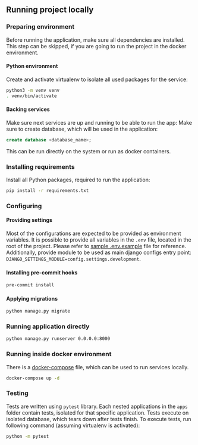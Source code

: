 ## Running project locally

### Preparing environment
Before running the application, make sure all dependencies are installed.
This step can be skipped, if you are going to run the project in the docker environment.

#### Python environment
Create and activate virtualenv to isolate all used packages for the service:
```bash
python3 -m venv venv
. venv/bin/activate
```

#### Backing services
Make sure next services are up and running to be able to run the app:
Make sure to create database, which will be used in the application:
  ```sql
  create database <database_name>;
  ```
This can be run directly on the system or run as docker containers.

### Installing requirements
Install all Python packages, required to run the application:
```bash
pip install -r requirements.txt
```

### Configuring

#### Providing settings
Most of the configurations are expected to be provided as environment variables.
It is possible to provide all variables in the `.env` file, located in the root of the project.
Please refer to [sample .env.example](../.env.example) file for reference.
Additionally, provide module to be used as main django configs entry point: `DJANGO_SETTINGS_MODULE=config.settings.development`.

#### Installing pre-commit hooks
```bash
pre-commit install
```

#### Applying migrations
```bash
python manage.py migrate
```

### Running application directly
```bash
python manage.py runserver 0.0.0.0:8000
```

### Running inside docker environment
There is a [docker-compose](../docker-compose.yaml) file, which can be used to run services locally.
```bash
docker-compose up -d
```

### Testing
Tests are written using `pytest` library.
Each nested applications in the `apps` folder contain tests, isolated for that specific application.
Tests execute on isolated database, which tears down after tests finish.
To execute tests, run following command (assuming virtualenv is activated):
```bash
python -m pytest
```
